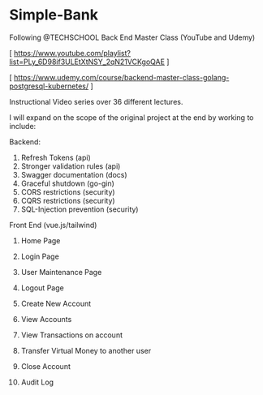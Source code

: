 # Simple-Bank
Following @TECHSCHOOL Back End Master Class (YouTube and Udemy)

[ https://www.youtube.com/playlist?list=PLy_6D98if3ULEtXtNSY_2qN21VCKgoQAE ]

[ https://www.udemy.com/course/backend-master-class-golang-postgresql-kubernetes/ ]

Instructional Video series over 36 different lectures.

I will expand on the scope of the original project at the end by working to include:

Backend:

1) Refresh Tokens (api)
2) Stronger validation rules (api)
3) Swagger documentation (docs)
4) Graceful shutdown (go-gin)
5) CORS restrictions (security)
6) CQRS restrictions (security)
7) SQL-Injection prevention (security)

Front End (vue.js/tailwind)

1) Home Page
2) Login Page
3) User Maintenance Page
4) Logout Page

5) Create New Account
6) View Accounts
7) View Transactions on account
8) Transfer Virtual Money to another user
9) Close Account

10) Audit Log
